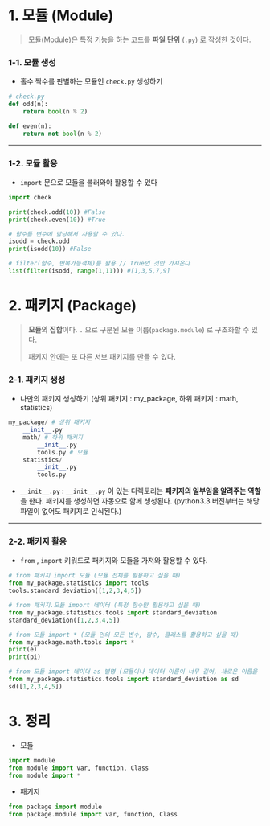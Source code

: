 # 1. 모듈 (Module)

> 모듈(Module)은 특정 기능을 하는 코드를 **파일 단위** (`.py`) 로 작성한 것이다.



### 1-1. 모듈 생성

- 홀수 짝수를 판별하는 모듈인 `check.py` 생성하기

```python
# check.py
def odd(n):
    return bool(n % 2)

def even(n):
    return not bool(n % 2)
```



---



### 1-2. 모듈 활용

- `import`  문으로 모듈을 불러와야 활용할 수 있다

```python
import check

print(check.odd(10)) #False
print(check.even(10)) #True

# 함수를 변수에 할당해서 사용할 수 있다.
isodd = check.odd
print(isodd(10)) #False

# filter(함수, 반복가능객체)를 활용 // True인 것만 가져온다
list(filter(isodd, range(1,11))) #[1,3,5,7,9]
```



# 2. 패키지 (Package)

> **모듈의 집합**이다.  `.` 으로 구분된 모듈 이름(`package.module`) 로 구조화할 수 있다. 
>
> 패키지 안에는 또 다른 서브 패키지를 만들 수 있다.



### 2-1. 패키지 생성

- 나만의 패키지 생성하기 (상위 패키지 : my_package, 하위 패키지 : math, statistics)

```python
my_package/ # 상위 패키지
	__init__.py 
    math/ # 하위 패키지
    	__init__.py 
        tools.py # 모듈
    statistics/
    	__init__.py
        tools.py
```

- `__init__.py`  : `__init__.py` 이 있는 디렉토리는 **패키지의 일부임을 알려주는 역할**을 한다. 패키지를 생성하면 자동으로 함께 생성된다. (python3.3 버전부터는 해당 파일이 없어도 패키지로 인식된다.)



---



### 2-2. 패키지 활용

- `from` , `import` 키워드로 패키지와 모듈을 가져와 활용할 수 있다.

```python
# from 패키지 import 모듈 (모듈 전체를 활용하고 싶을 때)
from my_package.statistics import tools
tools.standard_deviation([1,2,3,4,5])
```

```python
# from 패키지.모듈 import 데이터 (특정 함수만 활용하고 싶을 때)
from my_package.statistics.tools import standard_deviation
standard_deviation([1,2,3,4,5])
```

```python
# from 모듈 import * (모듈 안의 모든 변수, 함수, 클래스를 활용하고 싶을 때)
from my_package.math.tools import *
print(e)
print(pi)
```

```python
# from 모듈 import 데이더 as 별명 (모듈이나 데이터 이름이 너무 길어, 새로운 이름을 지정할 때)
from my_package.statistics.tools import standard_deviation as sd
sd([1,2,3,4,5])
```



# 3. 정리

- 모듈

```python
import module
from module import var, function, Class
from module import *
```

- 패키지

```python
from package import module
from package.module import var, function, Class
```


